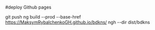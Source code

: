 #deploy Github pages

git push
ng build --prod --base-href https://MaksymRybalchenkoGH.github.io/bdkns/
ngh --dir dist/bdkns

